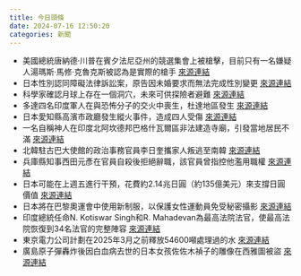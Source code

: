 ```yaml
---
title: 今日頭條
date: 2024-07-16 12:50:20
categories: 新聞            
---
```

- 美國總統唐納德·川普在賓夕法尼亞州的競選集會上被槍擊，目前只有一名嫌疑人湯瑪斯·馬修·克魯克斯被認為是實際的槍手 [來源連結](https://asiatimes.com/2024/07/was-there-a-second-shooter-new-acoustic-evidence/)
- 日本性別認同障礙法律訴訟案，原告因未婚要求而無法完成性別變更 [來源連結](https://www.japantimes.co.jp/news/2024/07/16/japan/crime-legal/gender-change-lawsuit/)
- 科學家確認月球上存在一個洞穴，未來可供探險者避難 [來源連結](https://www.thehindu.com/news/the-hindu-morning-digest-july-16-2024/article68408248.ece)
- 多達四名印度軍人在與恐怖分子的交火中喪生，杜達地區發生 [來源連結](https://www.thehindu.com/news/national/doda-encounter-jk-l-g-manoj-sinha-pays-tributes-to-slain-soldiers-vows-to-thwart-designs-of-terrorists/article68409401.ece)
- 日本愛知縣高濱市政廳發生縱火事件，造成四人受傷 [來源連結](https://www.japantimes.co.jp/news/2024/07/16/japan/crime-legal/aichi-city-hall-arson/)
- 一名自稱神人在印度北阿坎德邦巴格什瓦爾區非法建造寺廟，引發當地居民不滿 [來源連結](https://www.thehindu.com/news/national/uttarakhand/godman-illegally-builds-temple-near-sacred-lake-in-uttarakhands-bageshwar-probe-ordered/article68410090.ece)
- 北韓駐古巴大使館的政治事務官員李日奎攜家人叛逃至南韓 [來源連結](https://www.japantimes.co.jp/news/2024/07/16/asia-pacific/politics/north-korea-diplomat-cuba-defected/)
- 兵庫縣知事西田元彥在官員自殺後拒絕辭職，該官員曾指控他濫用職權 [來源連結](https://www.japantimes.co.jp/news/2024/07/16/japan/politics/hyogo-governor-does-not-resign/)
- 日本可能在上週五進行干預，花費約2.14兆日圓（約135億美元）來支撐日圓價值 [來源連結](https://www.japantimes.co.jp/business/2024/07/16/economy/japan-yen-warnings/)
- 日本將在巴黎奧運會中使用新制服，以保護女性運動員免受秘密攝影 [來源連結](https://www.japantimes.co.jp/olympics/2024/07/16/olympics-uniform-protection/)
- 印度總統任命N. Kotiswar Singh和R. Mahadevan為最高法院法官，使最高法院恢復到34名法官的完整陣容 [來源連結](https://www.thehindu.com/news/national/justices-kotiswar-singh-r-mahadevan-appointed-to-supreme-court-top-court-to-regain-full-strength/article68409589.ece)
- 東京電力公司計劃在2025年3月之前釋放54600噸處理過的水 [來源連結](https://www.japantimes.co.jp/news/2024/07/16/japan/tepco-fukushima-third-water-discharge/)
- 廣島原子彈轟炸後因白血病去世的日本女孩佐佐木禎子的雕像在西雅圖被盜 [來源連結](https://www.japantimes.co.jp/news/2024/07/16/japan/crime-legal/sadako-a-bomb-statue-stolen/)



